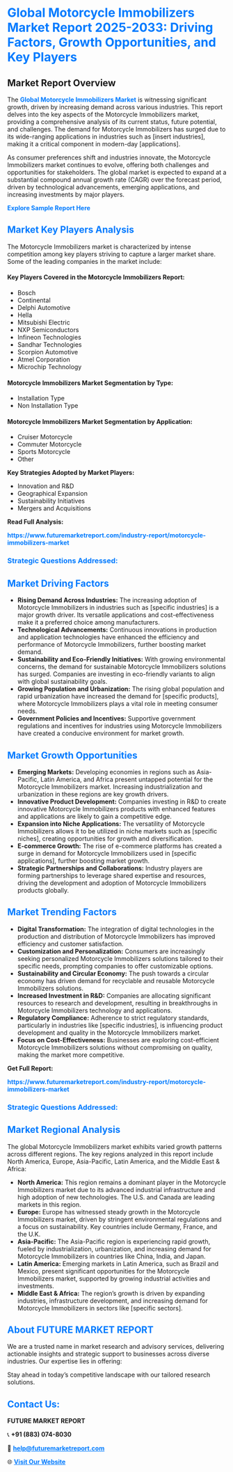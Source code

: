 <h1 style="color: #007BFF;">Global Motorcycle Immobilizers Market Report 2025-2033: Driving Factors, Growth Opportunities, and Key Players</h1>

<section id="overview">
<h2>Market Report Overview</h2>
<p>The <a href="https://www.futuremarketreport.com/industry-report/motorcycle-immobilizers-market" style="color: #007BFF; text-decoration: none;"><strong>Global Motorcycle Immobilizers Market</strong></a> is witnessing significant growth, driven by increasing demand across various industries. This report delves into the key aspects of the Motorcycle Immobilizers market, providing a comprehensive analysis of its current status, future potential, and challenges. The demand for Motorcycle Immobilizers has surged due to its wide-ranging applications in industries such as [insert industries], making it a critical component in modern-day [applications].</p>
<p>As consumer preferences shift and industries innovate, the Motorcycle Immobilizers market continues to evolve, offering both challenges and opportunities for stakeholders. The global market is expected to expand at a substantial compound annual growth rate (CAGR) over the forecast period, driven by technological advancements, emerging applications, and increasing investments by major players.</p>
</section>

<section id="overview">
<p><a href="https://www.futuremarketreport.com/request-sample/reportId=90046" style="color: #007BFF; text-decoration: none;"><strong>Explore Sample Report Here</strong></a></p>
</section>

<section id="key-players">
<h2 style="color: #007BFF;">Market Key Players Analysis</h2>
<p>The Motorcycle Immobilizers market is characterized by intense competition among key players striving to capture a larger market share. Some of the leading companies in the market include:</p>
<h4>Key Players Covered in the Motorcycle Immobilizers Report:</h4>
<ul><li>Bosch</li><li>Continental</li><li>Delphi Automotive</li><li>Hella</li><li>Mitsubishi Electric</li><li>NXP Semiconductors</li><li>Infineon Technologies</li><li>Sandhar Technologies</li><li>Scorpion Automotive</li><li>Atmel Corporation</li><li>Microchip Technology</li></ul>
<h4>Motorcycle Immobilizers Market Segmentation by Type:</h4>
<ul><li>Installation Type</li><li>Non Installation Type</li></ul>

<h4>Motorcycle Immobilizers Market Segmentation by Application:</h4>
<ul><li>Cruiser Motorcycle</li><li>Commuter Motorcycle</li><li>Sports Motorcycle</li><li>Other</li></ul>
<p><strong>Key Strategies Adopted by Market Players:</strong></p>
<ul>
<li>Innovation and R&D</li>
<li>Geographical Expansion</li>
<li>Sustainability Initiatives</li>
<li>Mergers and Acquisitions</li>
</ul>
</section>

<section>
<p><strong>Read Full Analysis: </strong></p><a href="https://www.futuremarketreport.com/industry-report/motorcycle-immobilizers-market" style="color: #007BFF; text-decoration: none;"><strong>https://www.futuremarketreport.com/industry-report/motorcycle-immobilizers-market</strong></a>
<h3 style="color: #007BFF;">Strategic Questions Addressed:</h3>
</section>

<section id="driving-factors">
<h2 style="color: #007BFF;">Market Driving Factors</h2>
<ul>
<li><strong>Rising Demand Across Industries:</strong> The increasing adoption of Motorcycle Immobilizers in industries such as [specific industries] is a major growth driver. Its versatile applications and cost-effectiveness make it a preferred choice among manufacturers.</li>
<li><strong>Technological Advancements:</strong> Continuous innovations in production and application technologies have enhanced the efficiency and performance of Motorcycle Immobilizers, further boosting market demand.</li>
<li><strong>Sustainability and Eco-Friendly Initiatives:</strong> With growing environmental concerns, the demand for sustainable Motorcycle Immobilizers solutions has surged. Companies are investing in eco-friendly variants to align with global sustainability goals.</li>
<li><strong>Growing Population and Urbanization:</strong> The rising global population and rapid urbanization have increased the demand for [specific products], where Motorcycle Immobilizers plays a vital role in meeting consumer needs.</li>
<li><strong>Government Policies and Incentives:</strong> Supportive government regulations and incentives for industries using Motorcycle Immobilizers have created a conducive environment for market growth.</li>
</ul>
</section>

<section id="growth-opportunities">
<h2 style="color: #007BFF;">Market Growth Opportunities</h2>
<ul>
<li><strong>Emerging Markets:</strong> Developing economies in regions such as Asia-Pacific, Latin America, and Africa present untapped potential for the Motorcycle Immobilizers market. Increasing industrialization and urbanization in these regions are key growth drivers.</li>
<li><strong>Innovative Product Development:</strong> Companies investing in R&D to create innovative Motorcycle Immobilizers products with enhanced features and applications are likely to gain a competitive edge.</li>
<li><strong>Expansion into Niche Applications:</strong> The versatility of Motorcycle Immobilizers allows it to be utilized in niche markets such as [specific niches], creating opportunities for growth and diversification.</li>
<li><strong>E-commerce Growth:</strong> The rise of e-commerce platforms has created a surge in demand for Motorcycle Immobilizers used in [specific applications], further boosting market growth.</li>
<li><strong>Strategic Partnerships and Collaborations:</strong> Industry players are forming partnerships to leverage shared expertise and resources, driving the development and adoption of Motorcycle Immobilizers products globally.</li>
</ul>
</section>

<section id="trending-factors">
<h2 style="color: #007BFF;">Market Trending Factors</h2>
<ul>
<li><strong>Digital Transformation:</strong> The integration of digital technologies in the production and distribution of Motorcycle Immobilizers has improved efficiency and customer satisfaction.</li>
<li><strong>Customization and Personalization:</strong> Consumers are increasingly seeking personalized Motorcycle Immobilizers solutions tailored to their specific needs, prompting companies to offer customizable options.</li>
<li><strong>Sustainability and Circular Economy:</strong> The push towards a circular economy has driven demand for recyclable and reusable Motorcycle Immobilizers solutions.</li>
<li><strong>Increased Investment in R&D:</strong> Companies are allocating significant resources to research and development, resulting in breakthroughs in Motorcycle Immobilizers technology and applications.</li>
<li><strong>Regulatory Compliance:</strong> Adherence to strict regulatory standards, particularly in industries like [specific industries], is influencing product development and quality in the Motorcycle Immobilizers market.</li>
<li><strong>Focus on Cost-Effectiveness:</strong> Businesses are exploring cost-efficient Motorcycle Immobilizers solutions without compromising on quality, making the market more competitive.</li>
</ul>
</section>

<section>
<p><strong>Get Full Report: </strong></p><a href="https://www.futuremarketreport.com/industry-report/motorcycle-immobilizers-market" style="color: #007BFF; text-decoration: none;"><strong>https://www.futuremarketreport.com/industry-report/motorcycle-immobilizers-market</strong></a>
<h3 style="color: #007BFF;">Strategic Questions Addressed:</h3>
</section>


<section id="regional-analysis">
<h2 style="color: #007BFF;">Market Regional Analysis</h2>
<p>The global Motorcycle Immobilizers market exhibits varied growth patterns across different regions. The key regions analyzed in this report include North America, Europe, Asia-Pacific, Latin America, and the Middle East & Africa:</p>
<ul>
<li><strong>North America:</strong> This region remains a dominant player in the Motorcycle Immobilizers market due to its advanced industrial infrastructure and high adoption of new technologies. The U.S. and Canada are leading markets in this region.</li>
<li><strong>Europe:</strong> Europe has witnessed steady growth in the Motorcycle Immobilizers market, driven by stringent environmental regulations and a focus on sustainability. Key countries include Germany, France, and the U.K.</li>
<li><strong>Asia-Pacific:</strong> The Asia-Pacific region is experiencing rapid growth, fueled by industrialization, urbanization, and increasing demand for Motorcycle Immobilizers in countries like China, India, and Japan.</li>
<li><strong>Latin America:</strong> Emerging markets in Latin America, such as Brazil and Mexico, present significant opportunities for the Motorcycle Immobilizers market, supported by growing industrial activities and investments.</li>
<li><strong>Middle East & Africa:</strong> The region’s growth is driven by expanding industries, infrastructure development, and increasing demand for Motorcycle Immobilizers in sectors like [specific sectors].</li>
</ul>
</section>

<footer>
<h2 style="color: #007BFF;">About FUTURE MARKET REPORT</h2>
<p>We are a trusted name in market research and advisory services, delivering actionable insights and strategic support to businesses across diverse industries. Our expertise lies in offering:</p>

<p>Stay ahead in today’s competitive landscape with our tailored research solutions.</p>

<h2 style="color: #007BFF;">Contact Us:</h2>
<p><strong>FUTURE MARKET REPORT</strong></p>
<p>📞 <strong>+91 (883) 074-8030</strong></p>
<p>📧 <strong><a href="mailto:help@futuremarketreport.com" style="color: #007BFF;">help@futuremarketreport.com</a></strong></p>
<p>🌐 <strong><a href="https://www.futuremarketreport.com/" style="color: #007BFF;">Visit Our Website</a></strong></p>
</footer>